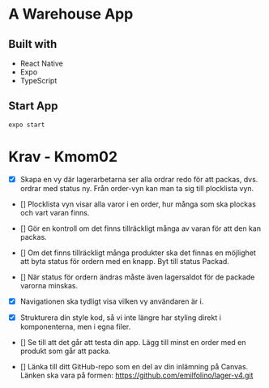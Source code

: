 # A Warehouse App

## Built with
* React Native
* Expo
* TypeScript

## Start App

```
expo start
```

# Krav - Kmom02

- [x] Skapa en vy där lagerarbetarna ser alla ordrar redo för att packas, dvs. ordrar med status ny. Från order-vyn kan man ta sig till plocklista vyn.

- [] Plocklista vyn visar alla varor i en order, hur många som ska plockas och vart varan finns.

- [] Gör en kontroll om det finns tillräckligt många av varan för att den kan packas.

- [] Om det finns tillräckligt många produkter ska det finnas en möjlighet att byta status för ordern med en knapp. Byt till status Packad.

- [] När status för ordern ändras måste även lagersaldot för de packade varorna minskas.

- [x] Navigationen ska tydligt visa vilken vy användaren är i.

- [x] Strukturera din style kod, så vi inte längre har styling direkt i komponenterna, men i egna filer.

- [] Se till att det går att testa din app. Lägg till minst en order med en produkt som går att packa.

- [] Länka till ditt GitHub-repo som en del av din inlämning på Canvas. Länken ska vara på formen: https://github.com/emilfolino/lager-v4.git